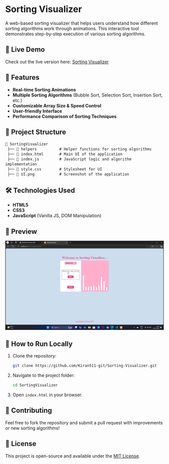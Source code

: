 
# Sorting Visualizer

A web-based sorting visualizer that helps users understand how different sorting algorithms work through animations. This interactive tool demonstrates step-by-step execution of various sorting algorithms.

## 🚀 Live Demo

Check out the live version here: [Sorting Visualizer](#)

## 📌 Features

- **Real-time Sorting Animations**
- **Multiple Sorting Algorithms** (Bubble Sort, Selection Sort, Insertion Sort, etc.)
- **Customizable Array Size & Speed Control**
- **User-friendly Interface**
- **Performance Comparison of Sorting Techniques**

## 📂 Project Structure

```
📁 SortingVisualizer
 ├── 📁 helpers          # Helper functions for sorting algorithms
 ├── 📄 index.html       # Main UI of the application
 ├── 📄 index.js         # JavaScript logic and algorithm implementation
 ├── 📄 style.css        # Stylesheet for UI
 ├── 📄 UI.png           # Screenshot of the application
```

## 🛠️ Technologies Used

- **HTML5**
- **CSS3**
- **JavaScript** (Vanilla JS, DOM Manipulation)

## 📸 Preview
![Sorting Visualizer UI](https://github.com/Kiran511-git/Sorting-Visualizer/blob/main/UI.png?raw=true)

## 🚀 How to Run Locally

1. Clone the repository:
   ```sh
   git clone https://github.com/Kiran511-git/Sorting-Visualizer.git
   ```
2. Navigate to the project folder:
   ```sh
   cd SortingVisualizer
   ```
3. Open `index.html` in your browser.

## 🌟 Contributing

Feel free to fork the repository and submit a pull request with improvements or new sorting algorithms!

## 📜 License

This project is open-source and available under the [MIT License](LICENSE).
